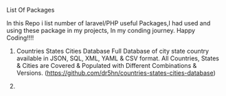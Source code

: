List Of Packages

In this Repo i list number of laravel/PHP useful Packages,I had used and using these package in my projects, In my conding journey.
Happy Coding!!!!

1) Countries States Cities Database
Full Database of city state country available in JSON, SQL, XML, YAML & CSV format. All Countries, States & Cities are Covered & Populated with Different Combinations & Versions.
(https://github.com/dr5hn/countries-states-cities-database)

2)
